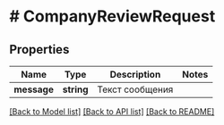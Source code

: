 # # CompanyReviewRequest

## Properties

Name | Type | Description | Notes
------------ | ------------- | ------------- | -------------
**message** | **string** | Текст сообщения |

[[Back to Model list]](../../README.md#models) [[Back to API list]](../../README.md#endpoints) [[Back to README]](../../README.md)

